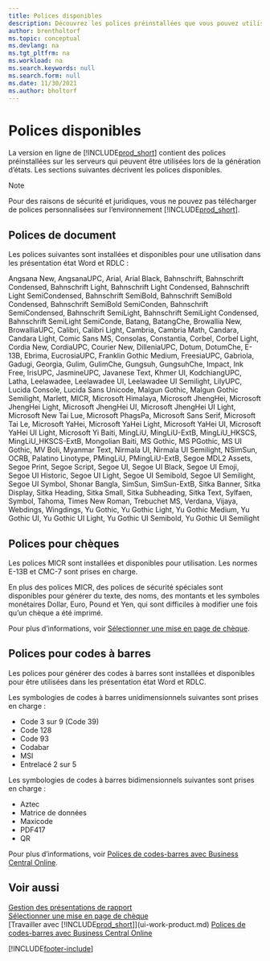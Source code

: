 ```yaml
---
title: Polices disponibles
description: Découvrez les polices préinstallées que vous pouvez utiliser pour vos rapports externes.
author: brentholtorf
ms.topic: conceptual
ms.devlang: na
ms.tgt_pltfrm: na
ms.workload: na
ms.search.keywords: null
ms.search.form: null
ms.date: 11/30/2021
ms.author: bholtorf
---
```

# Polices disponibles

La version en ligne de [!INCLUDE[prod_short](includes/prod_short.md)] contient des polices préinstallées sur les serveurs qui peuvent être utilisées lors de la génération d’états. Les sections suivantes décrivent les polices disponibles.

> [!NOTE]
> Pour des raisons de sécurité et juridiques, vous ne pouvez pas télécharger de polices personnalisées sur l’environnement [!INCLUDE[prod_short](includes/prod_short.md)].

## Polices de document

Les polices suivantes sont installées et disponibles pour une utilisation dans les présentation état Word et RDLC :

Angsana New, AngsanaUPC, Arial, Arial Black, Bahnschrift, Bahnschrift Condensed, Bahnschrift Light, Bahnschrift Light Condensed, Bahnschrift Light SemiCondensed, Bahnschrift SemiBold, Bahnschrift SemiBold Condensed, Bahnschrift SemiBold SemiConden, Bahnschrift SemiCondensed, Bahnschrift SemiLight, Bahnschrift SemiLight Condensed, Bahnschrift SemiLight SemiConde, Batang, BatangChe, Browallia New, BrowalliaUPC, Calibri, Calibri Light, Cambria, Cambria Math, Candara, Candara Light, Comic Sans MS, Consolas, Constantia, Corbel, Corbel Light, Cordia New, CordiaUPC, Courier New, DilleniaUPC, Dotum, DotumChe, E-13B, Ebrima, EucrosiaUPC, Franklin Gothic Medium, FreesiaUPC, Gabriola, Gadugi, Georgia, Gulim, GulimChe, Gungsuh, GungsuhChe, Impact, Ink Free, IrisUPC, JasmineUPC, Javanese Text, Khmer UI, KodchiangUPC, Latha, Leelawadee, Leelawadee UI, Leelawadee UI Semilight, LilyUPC, Lucida Console, Lucida Sans Unicode, Malgun Gothic, Malgun Gothic Semilight, Marlett, MICR, Microsoft Himalaya, Microsoft JhengHei, Microsoft JhengHei Light, Microsoft JhengHei UI, Microsoft JhengHei UI Light, Microsoft New Tai Lue, Microsoft PhagsPa, Microsoft Sans Serif, Microsoft Tai Le, Microsoft YaHei, Microsoft YaHei Light, Microsoft YaHei UI, Microsoft YaHei UI Light, Microsoft Yi Baiti, MingLiU, MingLiU-ExtB, MingLiU_HKSCS, MingLiU_HKSCS-ExtB, Mongolian Baiti, MS Gothic, MS PGothic, MS UI Gothic, MV Boli, Myanmar Text, Nirmala UI, Nirmala UI Semilight, NSimSun, OCRB, Palatino Linotype, PMingLiU, PMingLiU-ExtB, Segoe MDL2 Assets, Segoe Print, Segoe Script, Segoe UI, Segoe UI Black, Segoe UI Emoji, Segoe UI Historic, Segoe UI Light, Segoe UI Semibold, Segoe UI Semilight, Segoe UI Symbol, Shonar Bangla, SimSun, SimSun-ExtB, Sitka Banner, Sitka Display, Sitka Heading, Sitka Small, Sitka Subheading, Sitka Text, Sylfaen, Symbol, Tahoma, Times New Roman, Trebuchet MS, Verdana, Vijaya, Webdings, Wingdings, Yu Gothic, Yu Gothic Light, Yu Gothic Medium, Yu Gothic UI, Yu Gothic UI Light, Yu Gothic UI Semibold, Yu Gothic UI Semilight

## Polices pour chèques

Les polices MICR sont installées et disponibles pour utilisation. Les normes E-13B et CMC-7 sont prises en charge.  

En plus des polices MICR, des polices de sécurité spéciales sont disponibles pour générer du texte, des noms, des montants et les symboles monétaires Dollar, Euro, Pound et Yen, qui sont difficiles à modifier une fois qu’un chèque a été imprimé.  

Pour plus d’informations, voir [Sélectionner une mise en page de chèque](finance-how-define-check-layouts.md).  

## Polices pour codes à barres
Les polices pour générer des codes à barres sont installées et disponibles pour être utilisées dans les présentation état Word et RDLC.

Les symbologies de codes à barres unidimensionnels suivantes sont prises en charge :
* Code 3 sur 9 (Code 39)
* Code 128
* Code 93
* Codabar
* MSI
* Entrelacé 2 sur 5

Les symbologies de codes à barres bidimensionnels suivantes sont prises en charge :
* Aztec
* Matrice de données
* Maxicode
* PDF417
* QR

Pour plus d′informations, voir [Polices de codes-barres avec Business Central Online](/dynamics365/business-central/dev-itpro/developer/devenv-report-barcode-fonts).

## Voir aussi

[Gestion des présentations de rapport](ui-manage-report-layouts.md)  
[Sélectionner une mise en page de chèque](finance-how-define-check-layouts.md)  
[Travailler avec [!INCLUDE[prod_short](includes/prod_short.md)]](ui-work-product.md)
[Polices de codes-barres avec Business Central Online](/dynamics365/business-central/dev-itpro/developer/devenv-report-barcode-fonts)

[!INCLUDE[footer-include](includes/footer-banner.md)]
